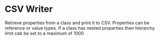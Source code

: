 # CSV Writer
Retrieve properties from a class and print it to CSV. Properties can be reference or value types. If a class has nested properties then hierarchy limit cab be set to a maximum of 1000
